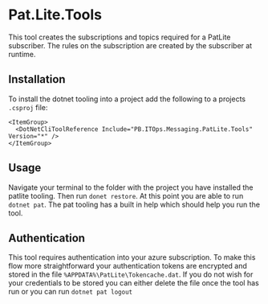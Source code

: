 # Pat.Lite.Tools

This tool creates the subscriptions and topics required for a PatLite subscriber. The rules on the subscription are created by the subscriber at runtime.

## Installation

To install the dotnet tooling into a project add the following to a projects `.csproj` file:

```
<ItemGroup>
  <DotNetCliToolReference Include="PB.ITOps.Messaging.PatLite.Tools" Version="*" />
</ItemGroup>
```

## Usage

Navigate your terminal to the folder with the project you have installed the patlite tooling. Then run `donet restore`. At this point you are able to run `dotnet pat`. The pat tooling has a built in help which should help you run the tool.

## Authentication
This tool requires authentication into your azure subscription. To make this flow more straightforward your authentication tokens are encrypted and stored in the file `%APPDATA%\PatLite\Tokencache.dat`. If you do not wish for your credentials to be stored you can either delete the file once the tool has run or you can run `dotnet pat logout`